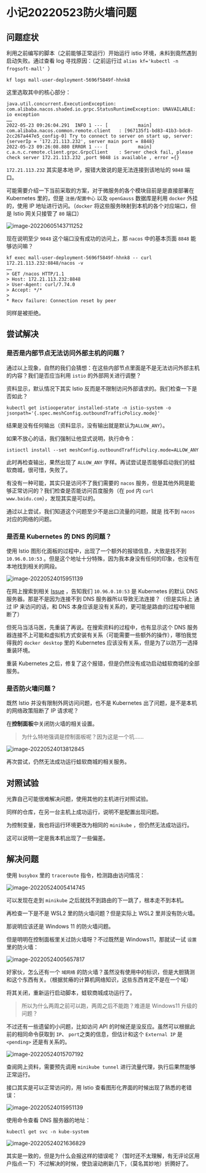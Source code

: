 # 小记20220523防火墙问题

## 问题症状

利用之前编写的脚本（之前能够正常运行）开始运行 istio 环境，未料到竟然遇到启动失败。通过查看 log 寻找原因：（之前运行过 `alias kf='kubectl -n frogsoft-mall' `）

```shell
kf logs mall-user-deployment-5696f5849f-hhnk8
```

这里选取其中的核心部分：


```
java.util.concurrent.ExecutionException: com.alibaba.nacos.shaded.io.grpc.StatusRuntimeException: UNAVAILABLE: io exception
……
2022-05-23 09:26:04.291  INFO 1 --- [           main] com.alibaba.nacos.common.remote.client   : [967135f1-bd83-41b3-bdc8-2cc267a447e5_config-0] Try to connect to server on start up, server: {serverIp = '172.21.113.232', server main port = 8848}
2022-05-23 09:26:08.880 ERROR 1 --- [           main] c.a.n.c.remote.client.grpc.GrpcClient    : Server check fail, please check server 172.21.113.232 ,port 9848 is available , error ={}
```

`172.21.113.232` 其实是本地 IP，报错大致说的是无法连接到该地址的 `9848` 端口。

可能需要介绍一下当前采取的方案，对于微服务的各个模块目前是是直接部署在 Kubernetes 里的，但是 `注册/配置中心` 以及 `openGauss` 数据库是利用 `docker` 外挂的，使用 IP 地址进行访问。（`docker` 将这些服务映射到本机的各个对应端口，但是 Istio 网关只接管了 `80` 端口）

![image-20220605143711252](images/image-20220605143711252.png)

现在说明至少 `9848` 这个端口没有成功的访问上，那 `nacos` 中的基本页面 `8848` 能够访问嘛？

```shell
kf exec mall-user-deployment-5696f5849f-hhnk8 -- curl 172.21.113.232:8848/nacos -v
……
> GET /nacos HTTP/1.1
> Host: 172.21.113.232:8848
> User-Agent: curl/7.74.0
> Accept: */*
> 
* Recv failure: Connection reset by peer
```

同样是被拒绝。

## 尝试解决

### 是否是内部节点无法访问外部主机的问题？

通过以上现象，自然的我们会猜想：在这些内部节点里面是不是无法访问外部主机的内容？我们是否应当利用 `istio` 的外部网关进行调整？

资料显示，默认情况下其实 Istio 反而是不限制访问外部请求的。我们检查一下是否如此？

```shell
kubectl get istiooperator installed-state -n istio-system -o jsonpath='{.spec.meshConfig.outboundTrafficPolicy.mode}'
```

结果是没有任何输出（资料显示，没有输出就是默认为`ALLOW_ANY`）。

如果不放心的话，我们强制让他显式说明，执行命令：

```
istioctl install --set meshConfig.outboundTrafficPolicy.mode=ALLOW_ANY  
```

此时再检查输出，果然出现了 `ALLOW_ANY` 字样。再试尝试是否能够启动我们的蛙软商城，很可惜，失败了。

有没有一种可能，其实只是访问不了我们需要的 `nacos` 服务，但是其他外网是能够正常访问的？我们检查是否能访问百度服务（在 `pod` 内 `curl www.baidu.com`），发现其实是可以的。

通过以上尝试，我们知道这个问题至少不是出口流量的问题，就是 找不到 `nacos` 对应的网络的问题。 

### 是否是 Kubernetes 的 DNS 的问题？

使用 Istio 图形化面板的过程中，出现了一个额外的报错信息，大致是找不到 `10.96.0.10:53` 。但是这个地址十分特殊，因为我本身没有任何的印象，也没有在本地找到相关的网段。

![image-20220524015951139](images/image-20220524015951139.png)

在网上搜索到相关 [Issue](https://github.com/istio/istio/issues/26354) ，告知我们  `10.96.0.10:53` 是 Kubernetes 的默认 DNS 服务器。那是不是因为连接不到 DNS 服务器所以导致无法连接？（但是实际上 通过 IP 来访问的话，和 DNS 本身应该是没有关系的，更可能是路由的过程中被阻断了）

但死马当活马医，先重装了再说。在搜索资料的过程中，也有显示这个 DNS 服务器连接不上可能和虚拟机方式安装有关系（可能需要一些额外的操作），哪怕我觉得我的 `docker desktop` 里的 Kubernetes 应该没有关系，但是为了以防万一选择重装环境。

重装 Kubernetes 之后，修复了这个报错，但是仍然没有成功启动蛙软商城的全部服务。

### 是否防火墙问题？

既然 Istio 并没有限制外网访问问题，也不是 Kubernetes 出了问题，是不是本机的网络政策阻断了 IP 请求呢？

在**控制面板**中关闭防火墙的相关设置。

> 为什么特地强调是控制面板呢？因为这是一个坑……

![image-20220524013812845](images/image-20220524013812845.png)

再次尝试，仍然无法成功运行蛙软商城的相关服务。

## 对照试验

光靠自己可能很难解决问题，使用其他的主机进行对照试验。

同样的仓库，在另一台主机上成功运行，说明不是配置出现问题。

为控制变量，我也将运行环境更改为相同的 `minikube` ，但仍然无法成功运行。

这可以说明一定是我本机出现了一些偏差。

## 解决问题

使用 `busybox` 里的 `traceroute` 指令，检测路由访问情况：

![image-20220524005414745](images/image-20220524005414745.png)

可以发现在走到 `minikube` 之后就找不到路由的下一跳了，根本走不到本机。

再检查一下是不是 WSL2 里的防火墙问题？但是实际上 WSL2 里并没有防火墙。

那说明应该还是 Windows 11 的防火墙问题。

但是明明在控制面板里关过防火墙呀？不过既然是 Windows11，那就试一试 `设置` 里的防火墙：

![image-20220524005657817](images/image-20220524005657817.png)

好家伙，怎么还有一个 `域网络` 的防火墙？虽然没有使用中的标识，但是大胆猜测和这个东西有关。（根据贫瘠的计算机网络知识，这些东西肯定不是在一个域）

将其关闭，重新运行启动脚本，蛙软商城成功运行了。

> 所以为什么两周之前可以跑，两周之后不能跑？难道是 Windows11 升级的问题？

不过还有一些遗留的小问题，比如访问 API 的时候还是没反应。虽然可以根据此前的相同命令获取到 `IP`、 `port`之类的信息，但估计和这个 `External IP` 是`<pending>` 还是有关系的。

![image-20220524015707192](images/image-20220524015707192.png)

查阅网上资料，需要预先调用 `minikube tunnel` 进行流量代理，执行后果然能够正常运行。

接口其实是可以正常访问的，用 Istio 查看图形化界面的时候出现了熟悉的老错误：

![image-20220524015951139](images/image-20220524015951139.png)

使用命令查看 DNS 服务器的地址：

```shell
kubectl get svc -n kube-system
```

![image-20220524021636829](images/image-20220524021636829.png)

其实是一致的，但是为什么会报这样的错误呢？（暂时还不太理解，有无评论区用户指点一下）不过解决的时候，使劲滚动刷新几下，（莫名其妙地）折腾好了。

